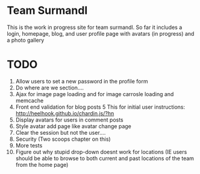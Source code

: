 Team Surmandl
==============

This is the work in progress site for team surmandl.  So far it includes a login, homepage, blog, and user profile page with avatars (in progress) and a photo gallery


TODO
========
1.  Allow users to set a new password in the profile form
2.  Do where are we section....
3.  Ajax for image page loading and for image carrosle loading and memcache
4.  Front end validation for blog posts
5   This for initial user instructions: http://heelhook.github.io/chardin.js/?hn
6.  Display avatars for users in comment posts
7.  Style avatar add page like avatar change page
8.  Clear the session but not the user....
9.  Security (Two scoops chapter on this)
10.  More tests
11.  Figure out why stupid drop-down doesnt work for locations (IE users should be able to browse to both current and past locations of the team from the home page)



